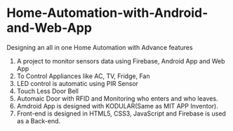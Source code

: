 # Home-Automation-with-Android-and-Web-App
Designing an all in one Home Automation with Advance features
1. A project to monitor sensors data using Firebase, Android App and Web App
2. To Control Appliances like AC, TV, Fridge, Fan
3. LED control is automatic using PIR Sensor
4. Touch Less Door Bell
5. Automaic Door with RFID and Monitoring who enters and who leaves.
6. Amdroid App is designed with KODULAR(Same as MIT APP Inventor).
7. Front-end is designed in HTML5, CSS3, JavaScript and Firebase is used as a Back-end.
